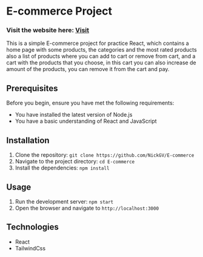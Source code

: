 # E-commerce Project

### Visit the website here: [Visit](https://shopping-cart-nickgv.netlify.app)

This is a simple E-commerce project for practice React, which contains a home page with some products, the categories and the most rated products also a list of products where you can add to cart or remove from cart, and a cart with the products that you choose, in this cart you can also increase de amount of the products, you can remove it from the cart and pay.

## Prerequisites

Before you begin, ensure you have met the following requirements:

- You have installed the latest version of Node.js
- You have a basic understanding of React and JavaScript

## Installation

1. Clone the repository: `git clone https://github.com/NickGV/E-commerce`
2. Navigate to the project directory: `cd E-commerce`
3. Install the dependencies: `npm install`

## Usage

1. Run the development server: `npm start`
2. Open the browser and navigate to `http://localhost:3000`

## Technologies

- React
- TailwindCss

